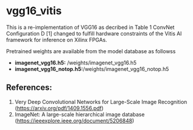 # vgg16_vitis

This is a re-implementation of VGG16 as decribed in Table 1 ConvNet Configuration D [1] changed to fulfill
hardware constraints of the Vitis AI framework for inference on Xilinx FPGAs.

Pretrained weights are available from the model database as followss

- **imagenet_vgg16.h5:** /weights/imagenet_vgg16.h5 
- **imagenet_vgg16_notop.h5:**/weights/imagenet_vgg16_notop.h5

## References:
1. Very Deep Convolutional Networks for Large-Scale Image Recognition (https://arxiv.org/pdf/1409.1556.pdf)
2. ImageNet: A large-scale hierarchical image database (https://ieeexplore.ieee.org/document/5206848)